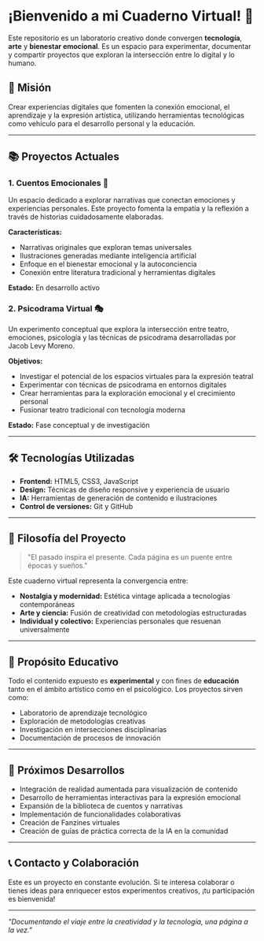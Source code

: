# ¡Bienvenido a mi Cuaderno Virtual! 🌟

Este repositorio es un laboratorio creativo donde convergen **tecnología**, **arte** y **bienestar emocional**. Es un espacio para experimentar, documentar y compartir proyectos que exploran la intersección entre lo digital y lo humano.

## 🎯 Misión
Crear experiencias digitales que fomenten la conexión emocional, el aprendizaje y la expresión artística, utilizando herramientas tecnológicas como vehículo para el desarrollo personal y la educación.

---

## 📚 Proyectos Actuales

### 1. Cuentos Emocionales 📖
Un espacio dedicado a explorar narrativas que conectan emociones y experiencias personales. Este proyecto fomenta la empatía y la reflexión a través de historias cuidadosamente elaboradas.

**Características:**
- Narrativas originales que exploran temas universales
- Ilustraciones generadas mediante inteligencia artificial
- Enfoque en el bienestar emocional y la autoconciencia
- Conexión entre literatura tradicional y herramientas digitales

**Estado:** En desarrollo activo

### 2. Psicodrama Virtual 🎭
Un experimento conceptual que explora la intersección entre teatro, emociones, psicología y las técnicas de psicodrama desarrolladas por Jacob Levy Moreno.

**Objetivos:**
- Investigar el potencial de los espacios virtuales para la expresión teatral
- Experimentar con técnicas de psicodrama en entornos digitales
- Crear herramientas para la exploración emocional y el crecimiento personal
- Fusionar teatro tradicional con tecnología moderna

**Estado:** Fase conceptual y de investigación

---

## 🛠️ Tecnologías Utilizadas
- **Frontend:** HTML5, CSS3, JavaScript
- **Design:** Técnicas de diseño responsive y experiencia de usuario
- **IA:** Herramientas de generación de contenido e ilustraciones
- **Control de versiones:** Git y GitHub

---

## 🎨 Filosofía del Proyecto
> "El pasado inspira el presente. Cada página es un puente entre épocas y sueños."

Este cuaderno virtual representa la convergencia entre:
- **Nostalgia y modernidad:** Estética vintage aplicada a tecnologías contemporáneas
- **Arte y ciencia:** Fusión de creatividad con metodologías estructuradas
- **Individual y colectivo:** Experiencias personales que resuenan universalmente

---

## 🔬 Propósito Educativo
Todo el contenido expuesto es **experimental** y con fines de **educación** tanto en el ámbito artístico como en el psicológico. Los proyectos sirven como:

- Laboratorio de aprendizaje tecnológico
- Exploración de metodologías creativas
- Investigación en intersecciones disciplinarias
- Documentación de procesos de innovación

---

## 🌱 Próximos Desarrollos
- Integración de realidad aumentada para visualización de contenido
- Desarrollo de herramientas interactivas para la expresión emocional
- Expansión de la biblioteca de cuentos y narrativas
- Implementación de funcionalidades colaborativas
- Creación de Fanzines virtuales
- Creación de guías de práctica correcta de la IA en la comunidad

---

## 📞 Contacto y Colaboración
Este es un proyecto en constante evolución. Si te interesa colaborar o tienes ideas para enriquecer estos experimentos creativos, ¡tu participación es bienvenida!

---

*"Documentando el viaje entre la creatividad y la tecnología, una página a la vez."*